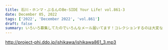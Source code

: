 ```yaml
---
title: 石川・ホンマ・ぶるんのBe-SIDE Your Life! vol.861-3
date: December 05, 2022
tags: ['2022', 'December 2022', 'vol.861']
draft: false
summary: いろいろ募集してたのでいろんなメール届いてます！コレクションするのは大変なことなので本当に偉いです！
---
```


http://project-phi.ddo.jp/ishikawa/ishikawa861_3.mp3
